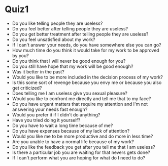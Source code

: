 # Quiz1

- Do you like telling people they are useless?
- Do you feel better after telling people they are useless?
- Do you get better treatment after telling people they are useless?
- Do you feel unsatisfied about my work?
- If I can't answer your needs, do you have somewhere else you can go?
- How much time do you think it would take for my work to be approved by you?
- Do you think that I will never be good enough for you?
- Do you still have hope that my work will be good enough?
- Was it better in the past?
- Would you like to be more included in the decision process of my work?
- Is this some sort of revenge because you envy me or because you also get criticized?
- Does telling me I am useless give you sexual pleasure?
- Would you like to confront me directly and tell me that to my face?
- Do you have urgent matters that require my attention and I'm not answering your needs fast enough?
- Would you prefer it if I didn't do anything?
- Have you tried doing it yourself?
- Do you have to wait a long time because of me?
- Do you have expenses because of my lack of attention?
- Would you like me to be more productive and do more in less time?
- Are you unable to have a normal life because of my work?
- Do you like the feedback you get after you tell me that I am useless?
- Is there a particular job you are waiting for that nevers gets done?
- If I can't perform what you are hoping for what do I need to do?